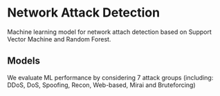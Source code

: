 # Network Attack Detection

Machine learning model for network attach detection based on Support Vector Machine and Random Forest. 

## Models

We evaluate ML performance by considering 7 attack groups (including: DDoS, DoS, Spoofing, Recon, Web-based, Mirai and Bruteforcing) 
    

